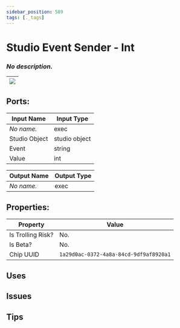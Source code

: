 ```yaml
---
sidebar_position: 589
tags: [._tags]
---
```


# Studio Event Sender - Int


### *No description.*

| ![](https://images-ext-2.discordapp.net/external/MPmIaQzlEPmgGWlgi-WxBBXt0Bjv_zWPkg1y1f_sy3s/https/www.recroomcircuits.com/image/circuit/absolute-value?width=206&height=108) |
|-----|

## Ports:

| Input Name | Input Type |
|-----------|-----------|
| *No name.* | exec |
| Studio Object | studio object |
| Event | string |
| Value | int |

| Output Name | Output Type |
|-----------|-----------|
| *No name.* | exec |

## Properties:

| Property  | Value |
|-------------------|-----------|
| Is Trolling Risk? | No. |
| Is Beta? | No. |
| Chip UUID | `1a29d0ac-0372-4a8a-84cd-9df9af8920a1` |

## Uses

## Issues

## Tips